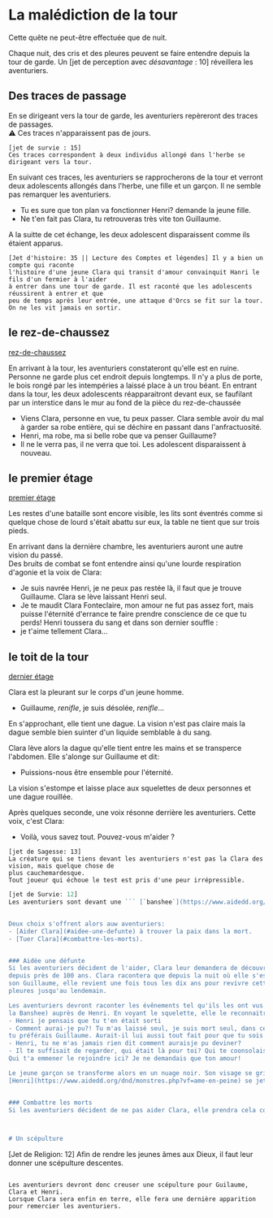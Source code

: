 
# La malédiction de la tour
Cette quête ne peut-être effectuée que de nuit.

Chaque nuit, des cris et des pleures peuvent se faire entendre depuis la tour de garde.
Un [jet de perception avec *désavantage* : 10] réveillera les aventuriers. 

## Des traces de passage

En se dirigeant vers la tour de garde, les aventuriers repèreront des traces de passages.  
:warning: Ces traces n'apparaissent pas de jours.  

```
[jet de survie : 15] 
Ces traces correspondent à deux individus allongé dans l'herbe se 
dirigeant vers la tour.  
```

En suivant ces traces, les aventuriers se rapprocherons de la tour et verront deux adolescents 
allongés dans l'herbe, une fille et un garçon. Il ne semble pas remarquer les aventuriers.
- Tu es sure que ton plan va fonctionner Henri? demande la jeune fille.
- Ne t'en fait pas Clara, tu retrouveras très vite ton Guillaume.

A la suitte de cet échange, les deux adolescent disparaissent comme ils étaient apparus.

```
[Jet d'histoire: 35 || Lecture des Comptes et légendes] Il y a bien un compte qui raconte 
l'histoire d'une jeune Clara qui transit d'amour convainquit Hanri le fils d'un fermier à l'aider 
à entrer dans une tour de garde. Il est raconté que les adolescents réussirent à entrer et que 
peu de temps après leur entrée, une attaque d'Orcs se fit sur la tour.  
On ne les vit jamais en sortir.
```

## le rez-de-chaussez

[rez-de-chaussez](../3-Indices/tour_rdc.png)


En arrivant à la tour, les aventuriers constateront qu'elle est en ruine. Personne ne garde plus 
cet endroit depuis longtemps. Il n'y a plus de porte, le bois rongé par les intempéries a laissé 
place à un trou béant.
En entrant dans la tour, les deux adolescents réapparaitront devant eux, se faufilant par un interstice 
dans le mur au fond de la pièce du rez-de-chaussée
- Viens Clara, personne en vue, tu peux passer.
Clara semble avoir du mal à garder sa robe entière, qui se déchire en passant dans l'anfractuosité.
- Henri, ma robe, ma si belle robe que va penser Guillaume?
- Il ne le verra pas, il ne verra que toi.
Les adolescent disparaissent à nouveau.

## le premier étage

[premier étage](../3-Indices/tour_1er_etage.player.png)  

Les restes d'une bataille sont encore visible, les lits sont éventrés comme si quelque chose de lourd 
s'était abattu sur eux, la table ne tient que sur trois pieds.

En arrivant dans la dernière chambre, les aventuriers auront une autre vision du passé.  
Des bruits de combat se font entendre ainsi qu'une lourde respiration d'agonie et la voix de Clara:
- Je suis navrée Henri, je ne peux pas restée là, il faut que je trouve Guillaume.
Clara se lève laissant Henri seul.
- Je te maudit Clara Fonteclaire, mon amour ne fut pas assez fort, mais puisse l'éternité d'errance te 
faire prendre conscience de ce que tu perds!
Henri toussera du sang et dans son dernier souffle :
- je t'aime tellement Clara...



## le toit de la tour

[dernier étage](../3-Indices/tour_toit.png)

Clara est la pleurant sur le corps d'un jeune homme.
- Guillaume, *renifle*, je suis désolée, *renifle*...

En s'approchant, elle tient une dague. La vision n'est pas claire mais la dague semble bien suinter 
d'un liquide semblable à du sang.

Clara lève alors la dague qu'elle tient entre les mains et se transperce l'abdomen. Elle s'alonge sur 
Guillaume et dit:
- Puissions-nous être ensemble pour l'éternité.

La vision s'estompe et laisse place aux squelettes de deux personnes et une dague rouillée.


Après quelques seconde, une voix résonne derrière les aventuriers. Cette voix, c'est Clara:
- Voilà, vous savez tout. Pouvez-vous m'aider ?

```
[jet de Sagesse: 13]
La créature qui se tiens devant les aventuriers n'est pas la Clara des vision, mais quelque chose de 
plus cauchemardesque.
Tout joueur qui échoue le test est pris d'une peur irrépressible.
```

```php
[jet de Survie: 12]
Les aventuriers sont devant une ``` [`banshee`](https://www.aidedd.org/dnd/monstres.php?vf=banshie)


Deux choix s'offrent alors auw aventuriers:
- [Aider Clara](#aidee-une-defunte) à trouver la paix dans la mort.
- [Tuer Clara](#combattre-les-morts).


### Aidée une défunte
Si les aventuriers décident de l'aider, Clara leur demandera de découvrir pourquoi elle est piègée ici 
depuis près de 100 ans. Clara racontera que depuis la nuit où elle s'est donnée la mort pour rejoindre 
son Guillaume, elle revient une fois tous les dix ans pour revivre cette nuit qui la laisse alors en 
pleures jusqu'au lendemain.

Les aventuriers devront raconter les évênements tel qu'ils les ont vus. et emmener Clara (du moins 
la Banshee) auprès de Henri. En voyant le squelette, elle le reconnaitra et il apparaitra:
- Henri je pensais que tu t'en était sorti
- Comment aurai-je pu?! Tu m'as laissé seul, je suis mort seul, dans cette chambre. Je t'aimais Clara mais 
tu préférais Guillaume. Aurait-il lui aussi tout fait pour que tu sois heureuse?
- Henri, tu ne m'as jamais rien dit comment auraisje pu deviner?
- Il te suffisait de regarder, qui était là pour toi? Qui te coonsolais lorsqu'il partait sans rien dire?
Qui t'a emmener le rejoindre ici? Je ne demandais que ton amour!

Le jeune garçon se transforme alors en un nuage noir. Son visage se grime de trait de douleur et de haine.
[Henri](https://www.aidedd.org/dnd/monstres.php?vf=ame-en-peine) se jette alors sur le groupe.


### Combattre les morts
Si les aventuriers décident de ne pas aider Clara, elle prendra cela comme un affront et attaquera.



# Un scépulture

```
[Jet de Religion: 12] 
Afin de rendre les jeunes âmes aux Dieux, il faut leur donner une scépulture descentes.
```

Les aventuriers devront donc creuser une scépulture pour Guilaume, Clara et Henri.  
Lorsque Clara sera enfin en terre, elle fera une dernière apparition pour remercier les aventuriers.

